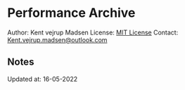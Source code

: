 # Performance Archive
Author: Kent vejrup Madsen
License: [MIT License](license.md)
Contact: Kent.vejrup.madsen@outlook.com

## Notes
Updated at: 16-05-2022
